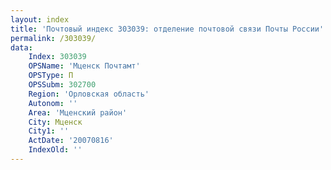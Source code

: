 ```yaml
---
layout: index
title: 'Почтовый индекс 303039: отделение почтовой связи Почты России'
permalink: /303039/
data:
    Index: 303039
    OPSName: 'Мценск Почтамт'
    OPSType: П
    OPSSubm: 302700
    Region: 'Орловская область'
    Autonom: ''
    Area: 'Мценский район'
    City: Мценск
    City1: ''
    ActDate: '20070816'
    IndexOld: ''
---
```

